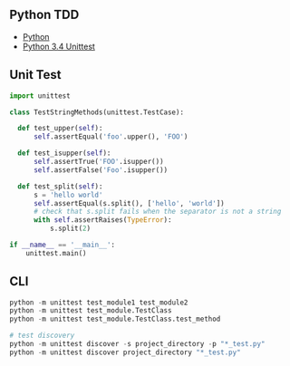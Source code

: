 ## Python TDD

* [Python](https://www.python.org)
* [Python 3.4 Unittest](https://docs.python.org/3.4/library/unittest.html)

## Unit Test
```py
import unittest

class TestStringMethods(unittest.TestCase):

  def test_upper(self):
      self.assertEqual('foo'.upper(), 'FOO')

  def test_isupper(self):
      self.assertTrue('FOO'.isupper())
      self.assertFalse('Foo'.isupper())

  def test_split(self):
      s = 'hello world'
      self.assertEqual(s.split(), ['hello', 'world'])
      # check that s.split fails when the separator is not a string
      with self.assertRaises(TypeError):
          s.split(2)

if __name__ == '__main__':
    unittest.main()
```

## CLI
```py
python -m unittest test_module1 test_module2
python -m unittest test_module.TestClass
python -m unittest test_module.TestClass.test_method

# test discovery
python -m unittest discover -s project_directory -p "*_test.py"
python -m unittest discover project_directory "*_test.py"
```
